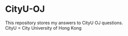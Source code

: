 # CityU-OJ
This repository stores my answers to CityU OJ questions.<br>
CityU = City University of Hong Kong
